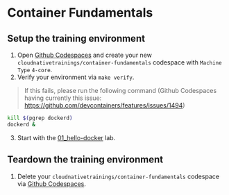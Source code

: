 # Container Fundamentals

## Setup the training environment

1. Open [Github Codespaces](https://github.com/codespaces) and create your new `cloudnativetrainings/container-fundamentals` codespace with `Machine Type` `4-core`.
2. Verify your environment via `make verify`.

  > If this fails, please run the following command (Github Codespaces having currently this issue: https://github.com/devcontainers/features/issues/1494)

  ```bash
  kill $(pgrep dockerd)
  dockerd &
  ```

3. Start with the [01_hello-docker](./01_hello-docker/README.mdd) lab.

## Teardown the training environment

1. Delete your `cloudnativetrainings/container-fundamentals` codespace via [Github Codespaces](https://github.com/codespaces).
